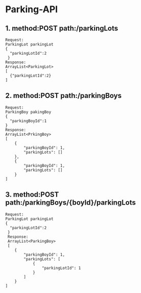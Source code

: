 # Parking-API

## 1. method:POST  path:/parkingLots
``` 
Request:
ParkingLot parkingLot
{
  "parkingLotId":2
 }
Response:
ArrayList<ParkingLot>
[
  {"parkingLotId":2}
]
```

## 2. method:POST path:/parkingBoys
```
Request:
ParkingBoy pakingBoy
{
  "parkingBoyId":1
}
Response:
ArrayList<PrkingBoy>
[
    {
        "parkingBoyId": 1,
        "parkingLots": []
    },
    {
        "parkingBoyId": 1,
        "parkingLots": []
    }
]
```

## 3. method:POST path:/parkingBoys/{boyId}/parkingLots
```
Request:
ParkingLot parkingLot
{
  "parkingLotId":2
 }
 Response:
 ArrayList<ParkingBoy>
 [
    {
        "parkingBoyId": 1,
        "parkingLots": [
            {
                "parkingLotId": 1
            }
        ]
    }
]
